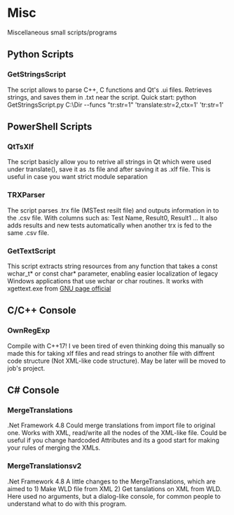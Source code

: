 # Misc
 Miscellaneous small scripts/programs

## Python Scripts

### GetStringsScript
The script allows to parse C++, C functions and Qt's .ui files. Retrieves strings, and saves them in .txt near the script.
Quick start: python GetStringsScript.py C:\Dir --funcs "tr:str=1" 'translate:str=2,ctx=1' 'tr:str=1'

## PowerShell Scripts

### QtTsXlf
The script basicly allow you to retrive all strings in Qt which were used under translate(), save it as .ts file and after saving it as .xlf file.
This is useful in case you want strict module separation

### TRXParser
The script parses .trx file (MSTest resilt file) and outputs information in to the .csv file. With columns such as: Test Name, Result0, Result1 ... It also adds results and new tests automatically when another trx is fed to the same .csv file.

### GetTextScript
This script extracts string resources from any function that takes a const wchar_t* or const char* parameter, enabling easier localization of legacy Windows applications that use wchar or char routines.
It works with xgettext.exe from [GNU page official](https://www.gnu.org/software/gettext/gettext.html)

## C/C++ Console
### OwnRegExp
Compile with C++17!
I ve been tired of even thinking doing this manually so made this for taking xlf files and read strings to another file with diffrent code structure (Not XML-like code structure). May be later will be moved to job's project.

## C# Console
### MergeTranslations
.Net Framework 4.8
Could merge translations from import file to original one. Works with XML, read/write all the nodes of the XML-like file. Could be useful if you change hardcoded Attributes and its a good start for making your rules of merging the XMLs.

### MergeTranslationsv2
.Net Framework 4.8
A little changes to the MergeTranslations, which are aimed to 1) Make WLD file from XML 2) Get tanslations on XML from WLD. Here used no arguments, but a dialog-like console, for common people to understand what to do with this program.
